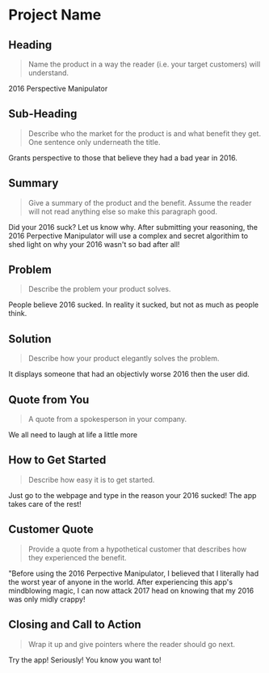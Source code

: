 # Project Name #

<!-- 
> This material was originally posted [here](http://www.quora.com/What-is-Amazons-approach-to-product-development-and-product-management). It is reproduced here for posterities sake.

There is an approach called "working backwards" that is widely used at Amazon. They work backwards from the customer, rather than starting with an idea for a product and trying to bolt customers onto it. While working backwards can be applied to any specific product decision, using this approach is especially important when developing new products or features.

For new initiatives a product manager typically starts by writing an internal press release announcing the finished product. The target audience for the press release is the new/updated product's customers, which can be retail customers or internal users of a tool or technology. Internal press releases are centered around the customer problem, how current solutions (internal or external) fail, and how the new product will blow away existing solutions.

If the benefits listed don't sound very interesting or exciting to customers, then perhaps they're not (and shouldn't be built). Instead, the product manager should keep iterating on the press release until they've come up with benefits that actually sound like benefits. Iterating on a press release is a lot less expensive than iterating on the product itself (and quicker!).

If the press release is more than a page and a half, it is probably too long. Keep it simple. 3-4 sentences for most paragraphs. Cut out the fat. Don't make it into a spec. You can accompany the press release with a FAQ that answers all of the other business or execution questions so the press release can stay focused on what the customer gets. My rule of thumb is that if the press release is hard to write, then the product is probably going to suck. Keep working at it until the outline for each paragraph flows. 

Oh, and I also like to write press-releases in what I call "Oprah-speak" for mainstream consumer products. Imagine you're sitting on Oprah's couch and have just explained the product to her, and then you listen as she explains it to her audience. That's "Oprah-speak", not "Geek-speak".

Once the project moves into development, the press release can be used as a touchstone; a guiding light. The product team can ask themselves, "Are we building what is in the press release?" If they find they're spending time building things that aren't in the press release (overbuilding), they need to ask themselves why. This keeps product development focused on achieving the customer benefits and not building extraneous stuff that takes longer to build, takes resources to maintain, and doesn't provide real customer benefit (at least not enough to warrant inclusion in the press release).
 -->
 
## Heading ##
  > Name the product in a way the reader (i.e. your target customers) will understand.
  
  2016 Perspective Manipulator
## Sub-Heading ##
  > Describe who the market for the product is and what benefit they get. One sentence only underneath the title.
  
  Grants perspective to those that believe they had a bad year in 2016. 

## Summary ##
  > Give a summary of the product and the benefit. Assume the reader will not read anything else so make this paragraph good.
  
  Did your 2016 suck? Let us know why. After submitting your reasoning, the 2016 Perpective Manipulator will use a complex and secret algorithim to shed light on why your 2016 wasn't so bad after all!
## Problem ##
  > Describe the problem your product solves.

  People believe 2016 sucked. In reality it sucked, but not as much as people think. 

## Solution ##
  > Describe how your product elegantly solves the problem.

  It displays someone that had an objectivly worse 2016 then the user did. 

## Quote from You ##
  > A quote from a spokesperson in your company.

  We all need to laugh at life a little more

## How to Get Started ##
  > Describe how easy it is to get started.

  Just go to the webpage and type in the reason your 2016 sucked! The app takes care of the rest!

## Customer Quote ##
  > Provide a quote from a hypothetical customer that describes how they experienced the benefit.

  "Before using the 2016 Perpective Manipulator, I believed that I literally had the worst year of anyone in the world. After experiencing this app's mindblowing magic, I can now attack 2017 head on knowing that my 2016 was only midly crappy! 

## Closing and Call to Action ##
  > Wrap it up and give pointers where the reader should go next.

  Try the app! Seriously! You know you want to!
